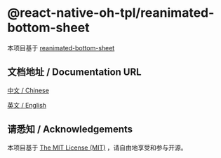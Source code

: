 # @react-native-oh-tpl/reanimated-bottom-sheet

本项目基于 [reanimated-bottom-sheet](https://github.com/osdnk/react-native-reanimated-bottom-sheet)

## 文档地址 / Documentation URL 

[中文 / Chinese](https://gitee.com/react-native-oh-library/usage-docs/blob/master/zh-cn/reanimated-bottom-sheet.md)

[英文 / English](https://gitee.com/react-native-oh-library/usage-docs/blob/master/zh-en/reanimated-bottom-sheet.md)

## 请悉知 / Acknowledgements

本项目基于 [The MIT License (MIT)](https://github.com/osdnk/react-native-reanimated-bottom-sheet/blob/master/LICENSE.md) ，请自由地享受和参与开源。
